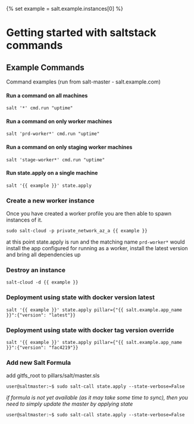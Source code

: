 {% set example = salt.example.instances[0] %}
# Getting started with saltstack commands



## Example Commands

Command examples (run from salt-master - salt.example.com)


####  Run a command on all machines
```
salt '*' cmd.run "uptime"
```


####  Run a command on only worker machines
```
salt 'prd-worker*' cmd.run "uptime"
```


####  Run a command on only staging worker machines
```
salt 'stage-worker*' cmd.run "uptime"
```


####  Run state.apply on a single machine
```
salt '{{ example }}' state.apply
```


###  Create a new worker instance

Once you have created a worker profile you are then able to spawn instances of it.

```
sudo salt-cloud -p private_network_az_a {{ example }}
```

at this point state.apply is run and the matching name `prd-worker*` would install the app configured for running as a worker, install the latest version and bring all dependencies up


###  Destroy an instance
```
salt-cloud -d {{ example }}

```

###  Deployment using state with docker version latest
```
salt '{{ example }}' state.apply pillar={"{{ salt.example.app_name }}":{"version": "latest"}}
```

###  Deployment using state with docker tag version override
```
salt '{{ example }}' state.apply pillar={"{{ salt.example.app_name }}":{"version": "fac4219"}}
```


### Add new Salt Formula

add gitfs_root to pillars/salt/master.sls

``` 
user@saltmaster:~$ sudo salt-call state.apply --state-verbose=False
``` 

*if formula is not yet available (as it may take some time to sync), then you need to simply update the master by applying state*

``` 
user@saltmaster:~$ sudo salt-call state.apply --state-verbose=False

```
